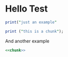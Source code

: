 # Hello Test

```perl
print("just an example"
```

```perl chunk
print ("this is a chunk");
```

And another example

```perl test.pl
<<chunk>>
```
